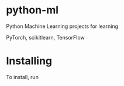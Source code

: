 # python-ml
Python Machine Learning projects for learning

PyTorch, scikitlearn, TensorFlow

# Installing
To install, run